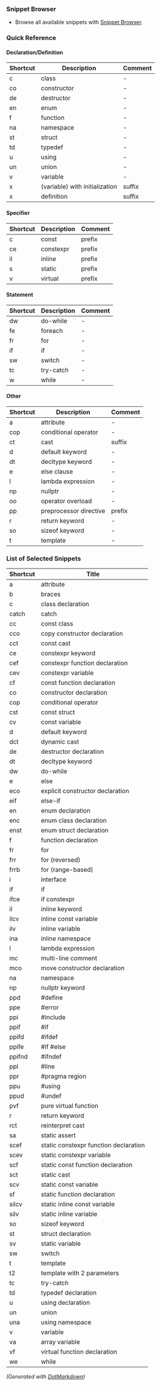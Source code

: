 ### Snippet Browser

* Browse all available snippets with [Snippet Browser](http://pihrt.net/snippetica/snippets?engine=vscode&language=cpp)\.

### Quick Reference

#### Declaration/Definition

Shortcut|Description|Comment
--------|-----------|-------
c|class|\-
co|constructor|\-
de|destructor|\-
en|enum|\-
f|function|\-
na|namespace|\-
st|struct|\-
td|typedef|\-
u|using|\-
un|union|\-
v|variable|\-
x|\(variable\) with initialization|suffix
x|definition|suffix

#### Specifier

Shortcut|Description|Comment
--------|-----------|-------
c|const|prefix
ce|constexpr|prefix
il|inline|prefix
s|static|prefix
v|virtual|prefix

#### Statement

Shortcut|Description|Comment
--------|-----------|-------
dw|do\-while|\-
fe|foreach|\-
fr|for|\-
if|if|\-
sw|switch|\-
tc|try\-catch|\-
w|while|\-

#### Other

Shortcut|Description|Comment
--------|-----------|-------
a|attribute|\-
cop|conditional operator|\-
ct|cast|suffix
d|default keyword|\-
dt|decltype keyword|\-
e|else clause|\-
l|lambda expression|\-
np|nullptr|\-
oo|operator overload|\-
pp|preprocessor directive|prefix
r|return keyword|\-
so|sizeof keyword|\-
t|template|\-

### List of Selected Snippets

Shortcut|Title
--------|-----
a|attribute
b|braces
c|class declaration
catch|catch
cc|const class
cco|copy constructor declaration
cct|const cast
ce|constexpr keyword
cef|constexpr function declaration
cev|constexpr variable
cf|const function declaration
co|constructor declaration
cop|conditional operator
cst|const struct
cv|const variable
d|default keyword
dct|dynamic cast
de|destructor declaration
dt|decltype keyword
dw|do\-while
e|else
eco|explicit constructor declaration
eif|else\-if
en|enum declaration
enc|enum class declaration
enst|enum struct declaration
f|function declaration
fr|for
frr|for \(reversed\)
frrb|for \(range\-based\)
i|interface
if|if
ifce|if constexpr
il|inline keyword
ilcv|inline const variable
ilv|inline variable
ina|inline namespace
l|lambda expression
mc|multi\-line comment
mco|move constructor declaration
na|namespace
np|nullptr keyword
ppd|\#define
ppe|\#error
ppi|\#include
ppif|\#if
ppifd|\#ifdef
ppife|\#if \#else
ppifnd|\#ifndef
ppl|\#line
ppr|\#pragma region
ppu|\#using
ppud|\#undef
pvf|pure virtual function
r|return keyword
rct|reinterpret cast
sa|static assert
scef|static constexpr function declaration
scev|static constexpr variable
scf|static const function declaration
sct|static cast
scv|static const variable
sf|static function declaration
silcv|static inline const variable
silv|static inline variable
so|sizeof keyword
st|struct declaration
sv|static variable
sw|switch
t|template
t2|template with 2 parameters
tc|try\-catch
td|typedef declaration
u|using declaration
un|union
una|using namespace
v|variable
va|array variable
vf|virtual function declaration
we|while

*\(Generated with [DotMarkdown](http://github.com/JosefPihrt/DotMarkdown)\)*